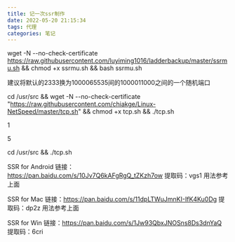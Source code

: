 ```yaml
---
title: 记一次ssr制作
date: 2022-05-20 21:15:34
tags: 代理
categories: 笔记
---
```


wget -N --no-check-certificate https://raw.githubusercontent.com/luyiming1016/ladderbackup/master/ssrmu.sh && chmod +x ssrmu.sh && bash ssrmu.sh

<!--more-->

建议将默认的2333换为1000065535间的1000011000之间的一个随机端口

cd /usr/src && wget -N --no-check-certificate "https://raw.githubusercontent.com/chiakge/Linux-NetSpeed/master/tcp.sh" && chmod +x tcp.sh && ./tcp.sh

1

5

cd /usr/src && ./tcp.sh

SSR for Android
链接：https://pan.baidu.com/s/10Jv7Q6kAFgRgQ_tZKzh7ow 
提取码：vgs1 
用法参考上面

SSR for Mac
链接：https://pan.baidu.com/s/11dpLTWuJmnKI-IfK4Ku0Dg 
提取码：dp2z 
用法参考上面

SSR for Win
链接：https://pan.baidu.com/s/1Jw93QbxJNOSns8Ds3dnYaQ 
提取码：6cri
